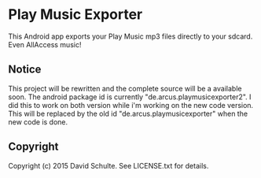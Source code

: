 # Play Music Exporter

This Android app exports your Play Music mp3 files directly to your sdcard. Even AllAccess music!

## Notice

This project will be rewritten and the complete source will be a available soon.
The android package id is currently "de.arcus.playmusicexporter2". I did this to work on both version while i'm working on the new code version. This will be replaced by the old id "de.arcus.playmusicexporter" when the new code is done.

## Copyright

Copyright (c) 2015 David Schulte. See LICENSE.txt for details.
